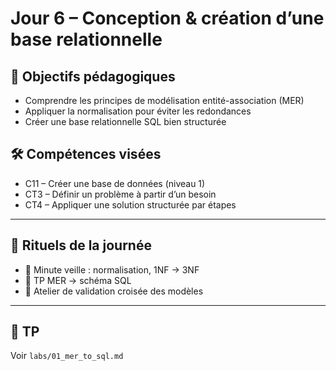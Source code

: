 # Jour 6 – Conception & création d’une base relationnelle

## 🎯 Objectifs pédagogiques

- Comprendre les principes de modélisation entité-association (MER)
- Appliquer la normalisation pour éviter les redondances
- Créer une base relationnelle SQL bien structurée

## 🛠 Compétences visées

- C11 – Créer une base de données (niveau 1)
- CT3 – Définir un problème à partir d’un besoin
- CT4 – Appliquer une solution structurée par étapes

---

## 📌 Rituels de la journée

- 📰 Minute veille : normalisation, 1NF → 3NF
- 🧪 TP MER → schéma SQL
- 🤝 Atelier de validation croisée des modèles

---

## 🧪 TP
Voir `labs/01_mer_to_sql.md`